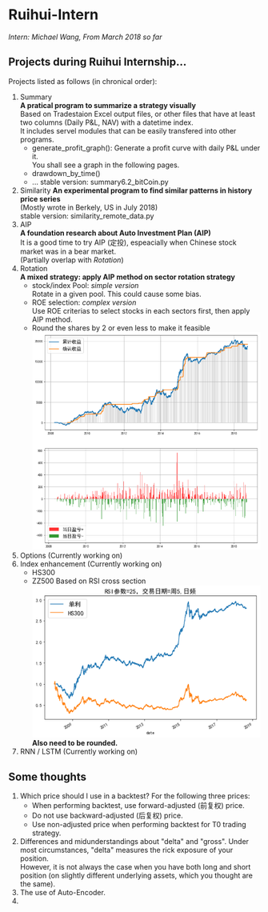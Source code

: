 # Ruihui-Intern
_Intern: Michael Wang, From March 2018 so far_
## Projects during Ruihui Internship...  
Projects listed as follows (in chronical order):
1. Summary  
  __A pratical program to summarize a strategy visually__  
  Based on Tradestaion Excel output files, or other files that have at least two columns (Daily P&L, NAV) with a datetime index.  
  It includes servel modules that can be easily transfered into other programs.  
    - generate_profit_graph():
      Generate a profit curve with daily P&L under it.  
      You shall see a graph in the following pages.
    - drawdown_by_time()
    - ...
  stable version: summary6.2_bitCoin.py  
2. Similarity 
  __An experimental program to find similar patterns in history price series__  
  (Mostly wrote in Berkely, US in July 2018)  
  stable version: similarity_remote_data.py  
3. AIP  
  __A foundation research about Auto Investment Plan (AIP)__  
  It is a good time to try AIP (定投), espeacially when Chinese stock market was in a bear market.  
  (Partially overlap with _Rotation_)
4. Rotation   
  __A mixed strategy: apply AIP method on sector rotation strategy__  
    - stock/index Pool: _simple version_  
      Rotate in a given pool. This could cause some bias.  
    - ROE selection:  _complex version_  
      Use ROE criterias to select stocks in each sectors first, then apply AIP method.  
    - Round the shares by 2 or even less to make it feasible   
  ![image](https://github.com/Michany/Ruihui-Intern/raw/master/Rotation/定投保留1位小数10-10.png)  
5. Options (Currently working on)  
6. Index enhancement (Currently working on)  
    - HS300
    - ZZ500
  Based on RSI cross section  
  ![image](https://github.com/Michany/Ruihui-Intern/raw/master/IndexEnhancement/HS300.png)   
  __Also need to be rounded.__
7. RNN / LSTM (Currently working on)


## Some thoughts
1. Which price should I use in a backtest?
   For the following three prices:
   - When performing backtest, use forward-adjusted (前复权) price.  
   - Do not use backward-adjusted (后复权) price.
   - Use non-adjusted price when performing backtest for T0 trading strategy.
2. Differences and midunderstandings about "delta" and "gross".
   Under most circumstances, "delta" measures the rick exposure of your position.  
   However, it is not always the case when you have both long and short position (on slightly different underlying assets, which you thought are the same).
3. The use of Auto-Encoder.
4. 
